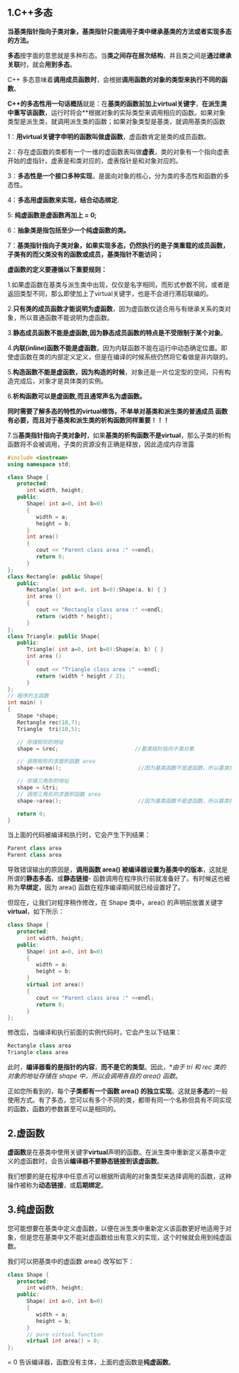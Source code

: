 ## 1.C++多态



**当基类指针指向子类对象，基类指针只能调用子类中继承基类的方法或者实现多态的方法。**



**多态**按字面的意思就是多种形态。当**类之间存在层次结构**，并且类之间是**通过继承关联**时，就会**用到多态**。

C++ 多态意味着**调用成员函数时**，会根据**调用函数的对象的类型来执行不同的函数**。

**C++的多态性用一句话概括**就是：在**基类的函数前加上virtual关键字**，**在派生类中重写该函数**，运行时将会**根据对象的实际类型来调用相应的函数。如果对象类型是派生类，就调用派生类的函数；如果对象类型是基类，就调用基类的函数

  1：**用virtual关键字申明的函数叫做虚函数**，虚函数肯定是类的成员函数。  

  2：存在虚函数的类都有一个一维的虚函数表叫做**虚表**，类的对象有一个指向虚表开始的虚指针。虚表是和类对应的，虚表指针是和对象对应的。  

  3：**多态性是一个接口多种实现**，是面向对象的核心，分为类的多态性和函数的多态性。  

  4：**多态用虚函数来实现，结合动态绑定**.

  5:   **纯虚函数是虚函数再加上 = 0;**

  6：**抽象类是指包括至少一个纯虚函数的类。**

  7：**基类指针指向子类对象，如果实现多态，仍然执行的是子类重载的成员函数，子类有的而父类没有的函数或成员，基类指针不能访问；**

**虚函数的定义要遵循以下重要规则：**   

1.如果虚函数在基类与派生类中出现，仅仅是名字相同，而形式参数不同，或者是返回类型不同，那么即使加上了virtual关键字，也是不会进行滞后联编的。   

2.**只有类的成员函数才能说明为虚函数**，因为虚函数仅适合用与有继承关系的类对象，所以普通函数不能说明为虚函数。   

3.**静态成员函数不能是虚函数,因为静态成员函数的特点是不受限制于某个对象**。   

4.**内联(inline)函数不能是虚函数**，因为内联函数不能在运行中动态确定位置。即使虚函数在类的内部定义定义，但是在编译的时候系统仍然将它看做是非内联的。   

5.**构造函数不能是虚函数，因为构造的时候**，对象还是一片位定型的空间，只有构造完成后，对象才是具体类的实例。   

6.**析构函数可以是虚函数,而且通常声名为虚函数。**

**同时需要了解多态的特性的virtual修饰，不单单对基类和派生类的普通成员 函数有必要，而且对于基类和派生类的析构函数同样重要！！！**

7.当**基类指针指向子类对象时**，如果**基类的析构函数不是virtual**，那么子类的析构函数将不会被调用，子类的资源没有正确是释放，因此造成内存泄露

```cpp
#include <iostream> 
using namespace std;

class Shape {
   protected:
      int width, height;
   public:
      Shape( int a=0, int b=0)
      {
         width = a;
         height = b;
      }
      int area()
      {
         cout << "Parent class area :" <<endl;
         return 0;
      }
};
class Rectangle: public Shape{
   public:
      Rectangle( int a=0, int b=0):Shape(a, b) { }
      int area ()
      { 
         cout << "Rectangle class area :" <<endl;
         return (width * height); 
      }
};
class Triangle: public Shape{
   public:
      Triangle( int a=0, int b=0):Shape(a, b) { }
      int area ()
      { 
         cout << "Triangle class area :" <<endl;
         return (width * height / 2); 
      }
};
// 程序的主函数
int main( )
{
   Shape *shape;
   Rectangle rec(10,7);
   Triangle  tri(10,5);

   // 存储矩形的地址
   shape = &rec;                        //基类指针指向子类对象

   // 调用矩形的求面积函数 area
   shape->area();                        //因为基类函数不是虚函数，所以基类指针还是指向子类对象中的基类函数

   // 存储三角形的地址
   shape = &tri;
   // 调用三角形的求面积函数 area
   shape->area();                        //因为基类函数不是虚函数，所以基类指针还是指向子类对象中的基类函数

   return 0;
}
```

当上面的代码被编译和执行时，它会产生下列结果：

```cpp
Parent class area
Parent class area
```

导致错误输出的原因是，**调用函数 area() 被编译器设置为基类中的版本**，这就是所谓的**静态多态**，或**静态链接**- 函数调用在程序执行前就准备好了。有时候这也被称为**早绑定**，因为 area() 函数在程序编译期间就已经设置好了。

但现在，让我们对程序稍作修改，在 Shape 类中，area() 的声明前放置关键字**virtual**，如下所示：

```cpp
class Shape {
   protected:
      int width, height;
   public:
      Shape( int a=0, int b=0)
      {
         width = a;
         height = b;
      }
      virtual int area()
      {
         cout << "Parent class area :" <<endl;
         return 0;
      }
};
```

修改后，当编译和执行前面的实例代码时，它会产生以下结果：

```cpp
Rectangle class area
Triangle class area
```

此时，**编译器看的是指针的内容**，**而不是它的类型**。因此，**由于 tri 和 rec 类的对象的地址存储在 *shape 中，所以会调用各自的 area() 函数**。

正如您所看到的，每个**子类都有一个函数 area() 的独立实现**。这就是**多态**的一般使用方式。有了多态，您可以有多个不同的类，都带有同一个名称但具有不同实现的函数，函数的参数甚至可以是相同的。

## 2.虚函数

**虚函数**是在基类中使用关键字**virtual**声明的函数。在派生类中重新定义基类中定义的虚函数时，会告诉**编译器不要静态链接到该虚函数**。

我们想要的是在程序中任意点可以根据所调用的对象类型来选择调用的函数，这种操作被称为**动态链接**，或**后期绑定**。

## 3.纯虚函数

您可能想要在基类中定义虚函数，以便在派生类中重新定义该函数更好地适用于对象，但是您在基类中又不能对虚函数给出有意义的实现，这个时候就会用到纯虚函数。

我们可以把基类中的虚函数 area() 改写如下：

```cpp
class Shape {
   protected:
      int width, height;
   public:
      Shape( int a=0, int b=0)
      {
         width = a;
         height = b;
      }
      // pure virtual function
      virtual int area() = 0;
};
```

= 0 告诉编译器，函数没有主体，上面的虚函数是**纯虚函数**。
